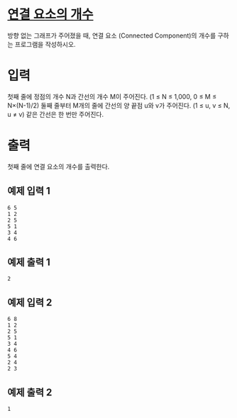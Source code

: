 # [연결 요소의 개수](https://www.acmicpc.net/problem/11724)

방향 없는 그래프가 주어졌을 때, 연결 요소 (Connected Component)의 개수를 구하는 프로그램을 작성하시오.

# 입력

첫째 줄에 정점의 개수 N과 간선의 개수 M이 주어진다. (1 ≤ N ≤ 1,000, 0 ≤ M ≤ N×(N-1)/2) 둘째 줄부터 M개의 줄에 간선의 양 끝점 u와 v가 주어진다. (1 ≤ u, v ≤ N, u ≠ v) 같은 간선은 한 번만 주어진다.

# 출력

첫째 줄에 연결 요소의 개수를 출력한다.

## 예제 입력 1

```
6 5
1 2
2 5
5 1
3 4
4 6
```

## 예제 출력 1

```
2
```

## 예제 입력 2

```
6 8
1 2
2 5
5 1
3 4
4 6
5 4
2 4
2 3
```

## 예제 출력 2

```
1
```
